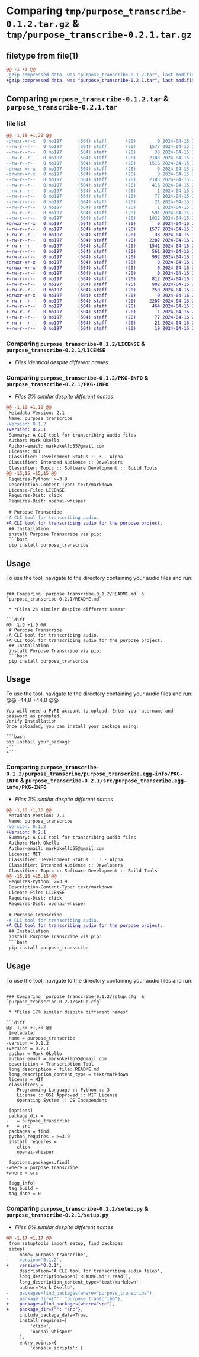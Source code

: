 # Comparing `tmp/purpose_transcribe-0.1.2.tar.gz` & `tmp/purpose_transcribe-0.2.1.tar.gz`

## filetype from file(1)

```diff
@@ -1 +1 @@
-gzip compressed data, was "purpose_transcribe-0.1.2.tar", last modified: Mon Apr 15 20:37:21 2024, max compression
+gzip compressed data, was "purpose_transcribe-0.2.1.tar", last modified: Tue Apr 16 23:58:01 2024, max compression
```

## Comparing `purpose_transcribe-0.1.2.tar` & `purpose_transcribe-0.2.1.tar`

### file list

```diff
@@ -1,15 +1,20 @@
-drwxr-xr-x   0 mo197      (504) staff       (20)        0 2024-04-15 20:37:21.907407 purpose_transcribe-0.1.2/
--rw-r--r--   0 mo197      (504) staff       (20)     1577 2024-04-15 18:49:51.000000 purpose_transcribe-0.1.2/LICENSE
--rw-r--r--   0 mo197      (504) staff       (20)       33 2024-04-15 18:40:20.000000 purpose_transcribe-0.1.2/MANIFEST.in
--rw-r--r--   0 mo197      (504) staff       (20)     2183 2024-04-15 20:37:21.907344 purpose_transcribe-0.1.2/PKG-INFO
--rw-r--r--   0 mo197      (504) staff       (20)     1516 2024-04-15 19:27:17.000000 purpose_transcribe-0.1.2/README.md
-drwxr-xr-x   0 mo197      (504) staff       (20)        0 2024-04-15 20:37:21.905008 purpose_transcribe-0.1.2/purpose_transcribe/
-drwxr-xr-x   0 mo197      (504) staff       (20)        0 2024-04-15 20:37:21.907117 purpose_transcribe-0.1.2/purpose_transcribe/purpose_transcribe.egg-info/
--rw-r--r--   0 mo197      (504) staff       (20)     2183 2024-04-15 20:37:21.000000 purpose_transcribe-0.1.2/purpose_transcribe/purpose_transcribe.egg-info/PKG-INFO
--rw-r--r--   0 mo197      (504) staff       (20)      416 2024-04-15 20:37:21.000000 purpose_transcribe-0.1.2/purpose_transcribe/purpose_transcribe.egg-info/SOURCES.txt
--rw-r--r--   0 mo197      (504) staff       (20)        1 2024-04-15 20:37:21.000000 purpose_transcribe-0.1.2/purpose_transcribe/purpose_transcribe.egg-info/dependency_links.txt
--rw-r--r--   0 mo197      (504) staff       (20)       77 2024-04-15 20:37:21.000000 purpose_transcribe-0.1.2/purpose_transcribe/purpose_transcribe.egg-info/entry_points.txt
--rw-r--r--   0 mo197      (504) staff       (20)       21 2024-04-15 20:37:21.000000 purpose_transcribe-0.1.2/purpose_transcribe/purpose_transcribe.egg-info/requires.txt
--rw-r--r--   0 mo197      (504) staff       (20)        1 2024-04-15 20:37:21.000000 purpose_transcribe-0.1.2/purpose_transcribe/purpose_transcribe.egg-info/top_level.txt
--rw-r--r--   0 mo197      (504) staff       (20)      591 2024-04-15 20:37:21.907618 purpose_transcribe-0.1.2/setup.cfg
--rw-r--r--   0 mo197      (504) staff       (20)     1022 2024-04-15 20:35:48.000000 purpose_transcribe-0.1.2/setup.py
+drwxr-xr-x   0 mo197      (504) staff       (20)        0 2024-04-16 23:58:01.666574 purpose_transcribe-0.2.1/
+-rw-r--r--   0 mo197      (504) staff       (20)     1577 2024-04-15 18:49:51.000000 purpose_transcribe-0.2.1/LICENSE
+-rw-r--r--   0 mo197      (504) staff       (20)       33 2024-04-15 18:40:20.000000 purpose_transcribe-0.2.1/MANIFEST.in
+-rw-r--r--   0 mo197      (504) staff       (20)     2207 2024-04-16 23:58:01.666476 purpose_transcribe-0.2.1/PKG-INFO
+-rw-r--r--   0 mo197      (504) staff       (20)     1541 2024-04-16 23:37:48.000000 purpose_transcribe-0.2.1/README.md
+-rw-r--r--   0 mo197      (504) staff       (20)      561 2024-04-16 23:58:01.666820 purpose_transcribe-0.2.1/setup.cfg
+-rw-r--r--   0 mo197      (504) staff       (20)      992 2024-04-16 23:57:12.000000 purpose_transcribe-0.2.1/setup.py
+drwxr-xr-x   0 mo197      (504) staff       (20)        0 2024-04-16 23:58:01.663835 purpose_transcribe-0.2.1/src/
+drwxr-xr-x   0 mo197      (504) staff       (20)        0 2024-04-16 23:58:01.664918 purpose_transcribe-0.2.1/src/purpose_transcribe/
+-rw-r--r--   0 mo197      (504) staff       (20)        0 2024-04-16 23:47:02.000000 purpose_transcribe-0.2.1/src/purpose_transcribe/__init__.py
+-rw-r--r--   0 mo197      (504) staff       (20)      812 2024-04-16 23:54:20.000000 purpose_transcribe-0.2.1/src/purpose_transcribe/main.py
+-rw-r--r--   0 mo197      (504) staff       (20)      902 2024-04-16 23:37:38.000000 purpose_transcribe-0.2.1/src/purpose_transcribe/transcription.py
+-rw-r--r--   0 mo197      (504) staff       (20)      250 2024-04-16 23:37:38.000000 purpose_transcribe-0.2.1/src/purpose_transcribe/utils.py
+drwxr-xr-x   0 mo197      (504) staff       (20)        0 2024-04-16 23:58:01.666203 purpose_transcribe-0.2.1/src/purpose_transcribe.egg-info/
+-rw-r--r--   0 mo197      (504) staff       (20)     2207 2024-04-16 23:58:01.000000 purpose_transcribe-0.2.1/src/purpose_transcribe.egg-info/PKG-INFO
+-rw-r--r--   0 mo197      (504) staff       (20)      464 2024-04-16 23:58:01.000000 purpose_transcribe-0.2.1/src/purpose_transcribe.egg-info/SOURCES.txt
+-rw-r--r--   0 mo197      (504) staff       (20)        1 2024-04-16 23:58:01.000000 purpose_transcribe-0.2.1/src/purpose_transcribe.egg-info/dependency_links.txt
+-rw-r--r--   0 mo197      (504) staff       (20)       77 2024-04-16 23:58:01.000000 purpose_transcribe-0.2.1/src/purpose_transcribe.egg-info/entry_points.txt
+-rw-r--r--   0 mo197      (504) staff       (20)       21 2024-04-16 23:58:01.000000 purpose_transcribe-0.2.1/src/purpose_transcribe.egg-info/requires.txt
+-rw-r--r--   0 mo197      (504) staff       (20)       19 2024-04-16 23:58:01.000000 purpose_transcribe-0.2.1/src/purpose_transcribe.egg-info/top_level.txt
```

### Comparing `purpose_transcribe-0.1.2/LICENSE` & `purpose_transcribe-0.2.1/LICENSE`

 * *Files identical despite different names*

### Comparing `purpose_transcribe-0.1.2/PKG-INFO` & `purpose_transcribe-0.2.1/PKG-INFO`

 * *Files 3% similar despite different names*

```diff
@@ -1,10 +1,10 @@
 Metadata-Version: 2.1
 Name: purpose_transcribe
-Version: 0.1.2
+Version: 0.2.1
 Summary: A CLI tool for transcribing audio files
 Author: Mark Okello
 Author-email: markokello55@gmail.com
 License: MIT
 Classifier: Development Status :: 3 - Alpha
 Classifier: Intended Audience :: Developers
 Classifier: Topic :: Software Development :: Build Tools
@@ -15,15 +15,15 @@
 Requires-Python: >=3.9
 Description-Content-Type: text/markdown
 License-File: LICENSE
 Requires-Dist: click
 Requires-Dist: openai-whisper
 
 # Purpose Transcribe
-A CLI tool for transcribing audio.
+A CLI tool for transcribing audio for the purpose project.
 ## Installation
 install Purpose Transcribe via pip:
 ```bash 
 pip install purpose_transcribe
 ```
 ## Usage
 To use the tool, navigate to the directory containing your audio files and run:
```

### Comparing `purpose_transcribe-0.1.2/README.md` & `purpose_transcribe-0.2.1/README.md`

 * *Files 2% similar despite different names*

```diff
@@ -1,9 +1,9 @@
 # Purpose Transcribe
-A CLI tool for transcribing audio.
+A CLI tool for transcribing audio for the purpose project.
 ## Installation
 install Purpose Transcribe via pip:
 ```bash 
 pip install purpose_transcribe
 ```
 ## Usage
 To use the tool, navigate to the directory containing your audio files and run:
@@ -44,8 +44,8 @@
 ```
 You will need a PyPI account to upload. Enter your username and password as prompted.
 Verify Installation
 Once uploaded, you can install your package using:
 
 ```bash
 pip install your_package
-```
+```
```

### Comparing `purpose_transcribe-0.1.2/purpose_transcribe/purpose_transcribe.egg-info/PKG-INFO` & `purpose_transcribe-0.2.1/src/purpose_transcribe.egg-info/PKG-INFO`

 * *Files 3% similar despite different names*

```diff
@@ -1,10 +1,10 @@
 Metadata-Version: 2.1
 Name: purpose_transcribe
-Version: 0.1.2
+Version: 0.2.1
 Summary: A CLI tool for transcribing audio files
 Author: Mark Okello
 Author-email: markokello55@gmail.com
 License: MIT
 Classifier: Development Status :: 3 - Alpha
 Classifier: Intended Audience :: Developers
 Classifier: Topic :: Software Development :: Build Tools
@@ -15,15 +15,15 @@
 Requires-Python: >=3.9
 Description-Content-Type: text/markdown
 License-File: LICENSE
 Requires-Dist: click
 Requires-Dist: openai-whisper
 
 # Purpose Transcribe
-A CLI tool for transcribing audio.
+A CLI tool for transcribing audio for the purpose project.
 ## Installation
 install Purpose Transcribe via pip:
 ```bash 
 pip install purpose_transcribe
 ```
 ## Usage
 To use the tool, navigate to the directory containing your audio files and run:
```

### Comparing `purpose_transcribe-0.1.2/setup.cfg` & `purpose_transcribe-0.2.1/setup.cfg`

 * *Files 17% similar despite different names*

```diff
@@ -1,30 +1,30 @@
 [metadata]
 name = purpose_transcribe
-version = 0.1.2
+version = 0.2.1
 author = Mark Okello
 author_email = markokello55@gmail.com
 description = Transcription Tool
 long_description = file: README.md
 long_description_content_type = text/markdown
 license = MIT
 classifiers = 
 	Programming Language :: Python :: 3
 	License :: OSI Approved :: MIT License
 	Operating System :: OS Independent
 
 [options]
 package_dir = 
-	= purpose_transcribe
+	= src
 packages = find:
 python_requires = >=3.9
 install_requires = 
 	click
 	openai-whisper
 
 [options.packages.find]
-where = purpose_transcribe
+where = src
 
 [egg_info]
 tag_build = 
 tag_date = 0
```

### Comparing `purpose_transcribe-0.1.2/setup.py` & `purpose_transcribe-0.2.1/setup.py`

 * *Files 6% similar despite different names*

```diff
@@ -1,17 +1,17 @@
 from setuptools import setup, find_packages
 setup(
     name='purpose_transcribe',
-    version='0.1.2',
+    version='0.2.1',
     description='A CLI tool for transcribing audio files',
     long_description=open('README.md').read(),
     long_description_content_type='text/markdown',
     author='Mark Okello',
-    packages=find_packages(where="purpose_transcribe"),
-    package_dir={"": "purpose_transcribe"},
+    packages=find_packages(where="src"),
+    package_dir={"": "src"},
     include_package_data=True,
     install_requires=[
         'click',
         'openai-whisper'
     ],
     entry_points={
         'console_scripts': [
```


